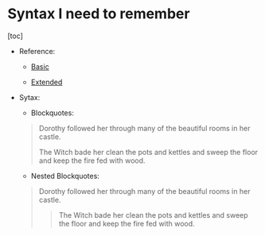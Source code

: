 # Syntax I need to remember

[toc]

- Reference:

    - [Basic](https://www.markdownguide.org/basic-syntax/)

    - [Extended](https://www.markdownguide.org/extended-syntax/)

- Sytax:

    - Blockquotes:

    > Dorothy followed her through many of the beautiful rooms in her castle.
    >
    > The Witch bade her clean the pots and kettles and sweep the floor and keep the fire fed with wood.

    - Nested Blockquotes:

    > Dorothy followed her through many of the beautiful rooms in her castle.
    >
    >> The Witch bade her clean the pots and kettles and sweep the floor and keep the fire fed with wood.
